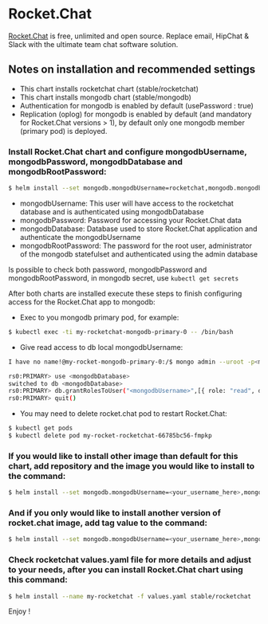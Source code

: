 # Rocket.Chat

[Rocket.Chat](https://rocket.chat/) is free, unlimited and open source. Replace email, HipChat & Slack with the ultimate team chat software solution.

## Notes on installation and recommended settings

- This chart installs rocketchat chart (stable/rocketchat)
- This chart installs mongodb chart (stable/mongodb) 
- Authentication for mongodb is enabled by default (usePassword : true)
- Replication (oplog) for mongodb is enabled by default (and mandatory for Rocket.Chat versions > 1), by default only one mongodb member (primary pod) is deployed.

### Install Rocket.Chat chart and configure mongodbUsername, mongodbPassword, mongodbDatabase and mongodbRootPassword:
```bash
$ helm install --set mongodb.mongodbUsername=rocketchat,mongodb.mongodbPassword=changeme,mongodb.mongodbDatabase=rocketchat,mongodb.mongodbRootPassword=root-changeme --name my-rocketchat stable/rocketchat
```
- mongodbUsername: This user will have access to the rocketchat database and is authenticated using mongodbDatabase
- mongodbPassword: Password for accessing your Rocket.Chat data
- mongodbDatabase: Database used to store Rocket.Chat application and authenticate the mongodbUsername
- mongodbRootPassword: The password for the root user, administrator of the mongodb statefulset and authenticated using the admin database

Is possible to check both password, mongodbPassword and mongodbRootPassword, in mongodb secret, use `kubectl get secrets`

After both charts are installed execute these steps to finish configuring access for the Rocket.Chat app to mongodb:

- Exec to you mongodb primary pod, for example:
```bash
$ kubectl exec -ti my-rocketchat-mongodb-primary-0 -- /bin/bash
```
- Give read access to db local mongodbUsername:
```bash
I have no name!@my-rocket-mongodb-primary-0:/$ mongo admin --uroot -p<mongodbRootPassword>

rs0:PRIMARY> use <mongodbDatabase>
switched to db <mongodbDatabase>
rs0:PRIMARY> db.grantRolesToUser("<mongodbUsername>",[{ role: "read", db: "local" }])
rs0:PRIMARY> quit()

```
- You may need to delete rocket.chat pod to restart Rocket.Chat:
```bash
$ kubectl get pods
$ kubectl delete pod my-rocket-rocketchat-66785bc56-fmpkp
```

### If you would like to install other image than default for this chart, add repository and the image you would like to install to the command:
```bash
$ helm install --set mongodb.mongodbUsername=<your_username_here>,mongodb.mongodbPassword=<your_password_here>,mongodb.mongodbDatabase=rocketchat,mongodb.mongodbRootPassword=root-changeme,repository=<your_image> --name my-rocketchat stable/rocketchat
```

### And if you only would like to install another version of rocket.chat image, add tag value to the command:
```bash
$ helm install --set mongodb.mongodbUsername=<your_username_here>,mongodb.mongodbPassword=<your_password_here>,mongodb.mongodbDatabase=rocketchat,mongodb.mongodbRootPassword=root-changeme,tag=0.74.2 --name my-rocketchat stable/rocketchat
```

### Check rocketchat values.yaml file for more details and adjust to your needs, after you can install Rocket.Chat chart using this command:
```bash
$ helm install --name my-rocketchat -f values.yaml stable/rocketchat
```

Enjoy !
